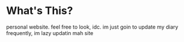 # What's This?
personal website. feel free to look, idc. im just goin to update my diary frequently, im lazy updatin mah site
